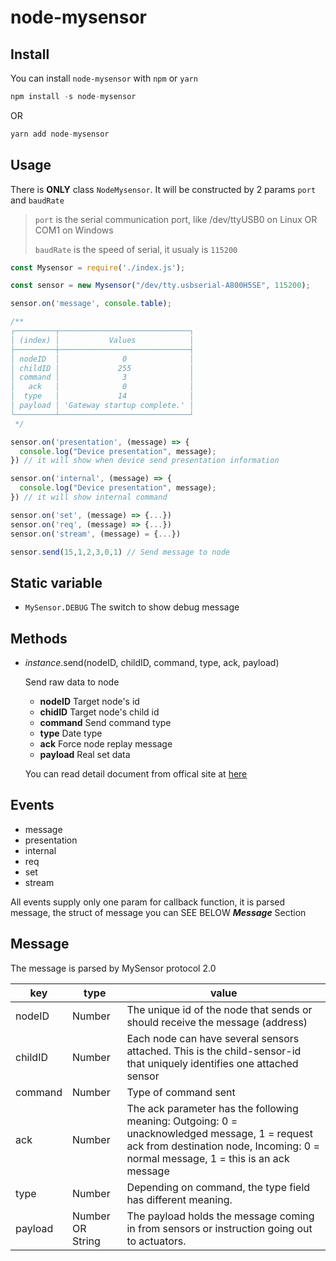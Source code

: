 # node-mysensor

## Install

You can install `node-mysensor` with `npm` or `yarn`

```javascript
npm install -s node-mysensor
```

OR

```javascript
yarn add node-mysensor
```

## Usage

There is **ONLY** class `NodeMysensor`. It will be constructed by 2 params `port` and `baudRate`

> `port` is the serial communication port, like /dev/ttyUSB0 on Linux OR COM1 on Windows
>
> `baudRate` is the speed of serial, it usualy is `115200`


```javascript
const Mysensor = require('./index.js');

const sensor = new Mysensor("/dev/tty.usbserial-A800H5SE", 115200);

sensor.on('message', console.table); 

/**
┌─────────┬─────────────────────────────┐
│ (index) │           Values            │
├─────────┼─────────────────────────────┤
│ nodeID  │              0              │
│ childID │             255             │
│ command │              3              │
│   ack   │              0              │
│  type   │             14              │
│ payload │ 'Gateway startup complete.' │
└─────────┴─────────────────────────────┘
 */

sensor.on('presentation', (message) => {
  console.log("Device presentation", message);
}) // it will show when device send presentation information

sensor.on('internal', (message) => {
  console.log("Device presentation", message);
}) // it will show internal command

sensor.on('set', (message) => {...})
sensor.on('req', (message) => {...})
sensor.on('stream', (message) = {...})

sensor.send(15,1,2,3,0,1) // Send message to node
```

## Static variable

* `MySensor.DEBUG` The switch to show debug message

## Methods

* *instance*.send(nodeID, childID, command, type, ack, payload)
  
  Send raw data to node
  - **nodeID** Target node's id
  - **chidID** Target node's child id
  - **command** Send command type
  - **type** Date type
  - **ack** Force node replay message 
  - **payload** Real set data
  
  You can read detail document from offical site at [here](https://www.mysensors.org/download/serial_api_20#message-structure)

## Events

* message
* presentation
* internal
* req
* set
* stream

All events supply only one param for callback function, it is parsed message, the struct of message you can SEE BELOW ***Message*** Section

## Message

The message is parsed by MySensor protocol 2.0

|   key    | type |     value     |
|---------|-------|---------------|
| nodeID  | Number| The unique id of the node that sends or should receive the message (address)|
| childID | Number|Each node can have several sensors attached. This is the child-sensor-id that uniquely identifies one attached sensor|
| command | Number|Type of command sent |
| ack     | Number|The ack parameter has the following meaning: Outgoing: 0 = unacknowledged message, 1 = request ack from destination node, Incoming: 0 = normal message, 1 = this is an ack message |
| type    | Number|Depending on command, the type field has different meaning. |
| payload | Number OR String| The payload holds the message coming in from sensors or instruction going out to actuators. |
